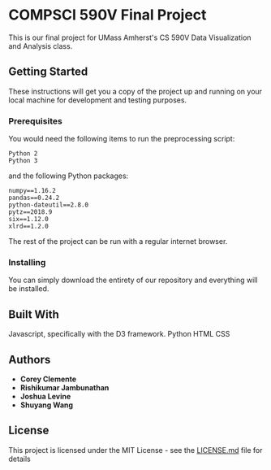 # COMPSCI 590V Final Project

This is our final project for UMass Amherst's CS 590V Data Visualization and Analysis class.

## Getting Started

These instructions will get you a copy of the project up and running on your local machine for development and testing purposes.

### Prerequisites

You would need the following items to run the preprocessing script:

```
Python 2
Python 3
```

and the following Python packages:

```
numpy==1.16.2
pandas==0.24.2
python-dateutil==2.8.0
pytz==2018.9
six==1.12.0
xlrd==1.2.0
```

The rest of the project can be run with a regular internet browser.

### Installing

You can simply download the entirety of our repository and everything will be installed.


## Built With

Javascript, specifically with the D3 framework.
Python
HTML
CSS

## Authors

* **Corey Clemente**
* **Rishikumar Jambunathan**
* **Joshua Levine**
* **Shuyang Wang**


## License

This project is licensed under the MIT License - see the [LICENSE.md](LICENSE.md) file for details

